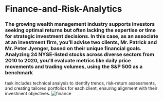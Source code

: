 # Finance-and-Risk-Analytics
### The growing wealth management industry supports investors seeking optimal returns but often lacking the expertise or time for strategic investment decisions. In this case, as an associate at an investment firm, you’ll advise two clients, Mr. Patrick and Mr. Peter Jyenger, based on their unique financial goals. Analyzing 24 NYSE-listed stocks across diverse sectors from 2010 to 2020, you’ll evaluate metrics like daily price movements and trading volumes, using the S&P 500 as a benchmark
 task includes technical analysis to identify trends, risk-return assessments, and creating tailored portfolios for each client, ensuring alignment with their investment objectives.
![finance](https://github.com/user-attachments/assets/c392259e-b63b-4288-80b7-dd067c464e92)
